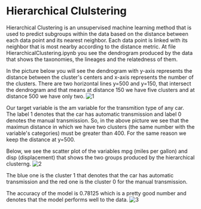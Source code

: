 # Hierarchical Clulstering

Hierarchical Clustering is an unsupervised machine learning method that is used to predict subgroups within the data based on the
distance between each data point and its nearest neighbor. Each data point is linked with its neighbor that is most nearby
according to the distance metric. At file HierarchicalClustering.ipynb you see the dendrogram produced by the data that shows the
taxonomies, the lineages and the relatedness of them.

In the picture below you will see the dendrogram with y-axis represents the distance between the cluster's
centers and x-axis represents the number of the clusters. There are two horizontal lines y=500 and y=150, that intersect the
dendrogram and that means at distance 150 we have five clusters and at distance 500 we have only two.
![1](https://user-images.githubusercontent.com/42813996/45373889-2f4f2400-b5f9-11e8-813e-f455eaf214c5.PNG)

Our target variable is the am variable for the transmition type of any car. The label 1 denotes that the car has automatic 
transmission and label 0 denotes the manual transmission. So, in the above picture we see that the maximun distance in which we 
have two clusters (the same number with the variable's categories) must be greater than 400. For the same reason we keep the 
distance at y=500.

Below, we see the scatter plot of the variables mpg (miles per gallon) and disp (displacement) that shows the two groups produced 
by the hierarchical clusterng.
![2](https://user-images.githubusercontent.com/42813996/45377254-b5239d00-b602-11e8-9398-f6934c7dbc46.PNG)

The blue one is the cluster 1 that denotes that the car has automatic transmission and the red one is the cluster 0 for the manual 
transmission.

The accuracy of the model is 0.78125 which is a pretty good number and denotes that the model performs well to the data.
![3](https://user-images.githubusercontent.com/42813996/45377725-0aac7980-b604-11e8-92a4-811abb33d17d.PNG)
